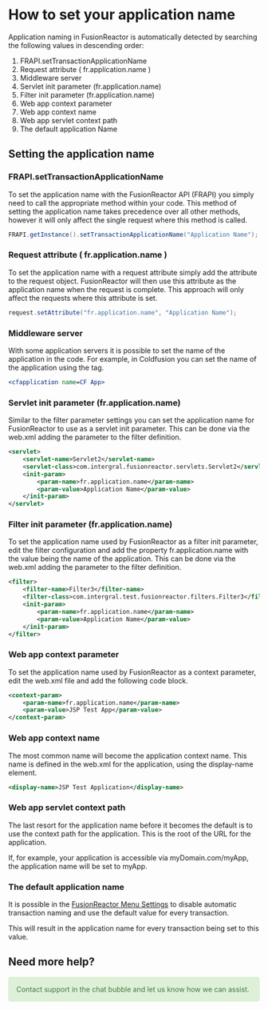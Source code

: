 # How to set your application name

Application naming in FusionReactor is automatically detected by searching the following values in descending order:

1. FRAPI.setTransactionApplicationName
1. Request attribute ( fr.application.name )
1. Middleware server
1. Servlet init parameter (fr.application.name)
1. Filter init parameter (fr.application.name)
1. Web app context parameter
1. Web app context name
1. Web app servlet context path
1. The default application Name


## Setting the application name

### **FRAPI.setTransactionApplicationName**

To set the application name with the FusionReactor API (FRAPI) you simply need to call the appropriate method within your code. This method of setting the application name takes precedence over all other methods, however it will only affect the single request where this method is called.

```java
FRAPI.getInstance().setTransactionApplicationName("Application Name");
```

### **Request attribute ( fr.application.name )**

To set the application name with a request attribute simply add the attribute to the request object. FusionReactor will then use this attribute as the application name when the request is complete. This approach will only affect the requests where this attribute is set.

```java
request.setAttribute("fr.application.name", "Application Name");
```

###  **Middleware server**

With some application servers it is possible to set the name of the application in the code. For example, in Coldfusion you can set the name of the application using the <CFAPPLICATION> tag.

```cfm
<cfapplication name=CF App>
```

### **Servlet init parameter (fr.application.name)**

Similar to the filter parameter settings you can set the application name for FusionReactor to use as a servlet init parameter. This can be done via the web.xml adding the parameter to the filter definition.

```xml
<servlet>
    <servlet-name>Servlet2</servlet-name>
    <servlet-class>com.intergral.fusionreactor.servlets.Servlet2</servlet-class>
    <init-param>
        <param-name>fr.application.name</param-name>
        <param-value>Application Name</param-value>
    </init-param>
</servlet>
```

### **Filter init parameter (fr.application.name)**

To set the application name used by FusionReactor as a filter init parameter, edit the filter configuration and add the property fr.application.name with the value being the name of the application. This can be done via the web.xml adding the parameter to the filter definition.

```xml
<filter>
    <filter-name>Filter3</filter-name>
    <filter-class>com.intergral.test.fusionreactor.filters.Filter3</filter-class>
    <init-param>
        <param-name>fr.application.name</param-name>
        <param-value>Application Name</param-value>
    </init-param>
</filter>
```

### **Web app context parameter**

To set the application name used by FusionReactor as a context parameter, edit the web.xml file and add the following code block.

```xml
<context-param>
    <param-name>fr.application.name</param-name>
    <param-value>JSP Test App</param-value>
</context-param>
```

### **Web app context name**

The most common name will become the application context name. This name is defined in the web.xml for the application, using the display-name element.

```xml
<display-name>JSP Test Application</display-name>
```

### **Web app servlet context path**

The last resort for the application name before it becomes the default is to use the context path for the application. This is the root of the URL for the application.

If, for example, your application is accessible via myDomain.com/myApp, the application name will be set to myApp.

### **The default application name**

It is possible in the [FusionReactor Menu Settings](../Settings/Main-Menu.md) to disable automatic transaction
 naming and use the default value for every transaction.

This will result in the application name for every transaction being set to this value.

## Need more help?

<div style="padding: 15px; border: 1px solid transparent; border-color: transparent; margin-bottom: 20px; border-radius: 4px; color: #3c763d; background-color: #dff0d8; border-color: #d6e9c6;"> Contact support in the chat bubble and let us know how we can assist. </div> 